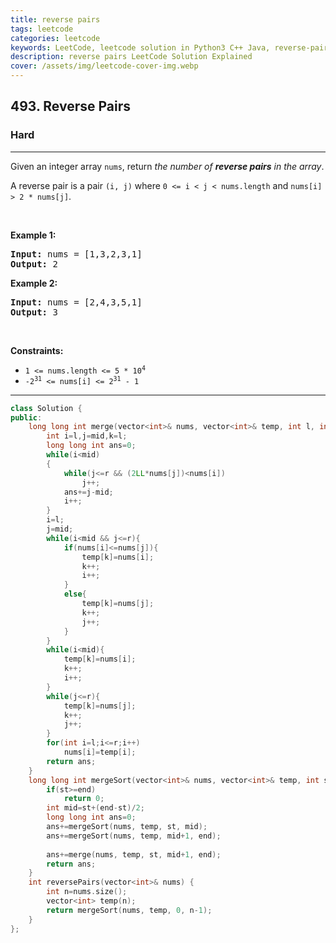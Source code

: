 ```yaml
---
title: reverse pairs
tags: leetcode
categories: leetcode
keywords: LeetCode, leetcode solution in Python3 C++ Java, reverse-pairs solution
description: reverse pairs LeetCode Solution Explained
cover: /assets/img/leetcode-cover-img.webp
---
```





<h2>493. Reverse Pairs</h2><h3>Hard</h3><hr><div><p>Given an integer array <code>nums</code>, return <em>the number of <strong>reverse pairs</strong> in the array</em>.</p>

<p>A reverse pair is a pair <code>(i, j)</code> where <code>0 &lt;= i &lt; j &lt; nums.length</code> and <code>nums[i] &gt; 2 * nums[j]</code>.</p>

<p>&nbsp;</p>
<p><strong>Example 1:</strong></p>
<pre><strong>Input:</strong> nums = [1,3,2,3,1]
<strong>Output:</strong> 2
</pre><p><strong>Example 2:</strong></p>
<pre><strong>Input:</strong> nums = [2,4,3,5,1]
<strong>Output:</strong> 3
</pre>
<p>&nbsp;</p>
<p><strong>Constraints:</strong></p>

<ul>
	<li><code>1 &lt;= nums.length &lt;= 5 * 10<sup>4</sup></code></li>
	<li><code>-2<sup>31</sup> &lt;= nums[i] &lt;= 2<sup>31</sup> - 1</code></li>
</ul>
</div>

---




```cpp
class Solution {
public:
    long long int merge(vector<int>& nums, vector<int>& temp, int l, int mid, int r){
        int i=l,j=mid,k=l;
        long long int ans=0;
        while(i<mid)
        {
            while(j<=r && (2LL*nums[j])<nums[i])
                j++;
            ans+=j-mid;
            i++;
        }
        i=l;
        j=mid;
        while(i<mid && j<=r){
            if(nums[i]<=nums[j]){
                temp[k]=nums[i];
                k++;
                i++;
            }
            else{
                temp[k]=nums[j];
                k++;
                j++;
            }
        }
        while(i<mid){
            temp[k]=nums[i];
            k++;
            i++;
        }
        while(j<=r){
            temp[k]=nums[j];
            k++;
            j++;
        }
        for(int i=l;i<=r;i++)
            nums[i]=temp[i];
        return ans;
    }
    long long int mergeSort(vector<int>& nums, vector<int>& temp, int st, int end){
        if(st>=end)
            return 0;
        int mid=st+(end-st)/2;
        long long int ans=0;
        ans+=mergeSort(nums, temp, st, mid);
        ans+=mergeSort(nums, temp, mid+1, end);
        
        ans+=merge(nums, temp, st, mid+1, end);
        return ans;
    }
    int reversePairs(vector<int>& nums) {
        int n=nums.size();
        vector<int> temp(n);
        return mergeSort(nums, temp, 0, n-1);
    }
};
```
